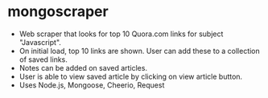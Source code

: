 # mongoscraper
- Web scraper that looks for top 10 Quora.com links for subject "Javascript".  
- On initial load, top 10 links are shown.  User can add these to a collection of saved links.
- Notes can be added on saved articles.  
- User is able to view saved article by clicking on view article button.
- Uses Node.js, Mongoose, Cheerio, Request

